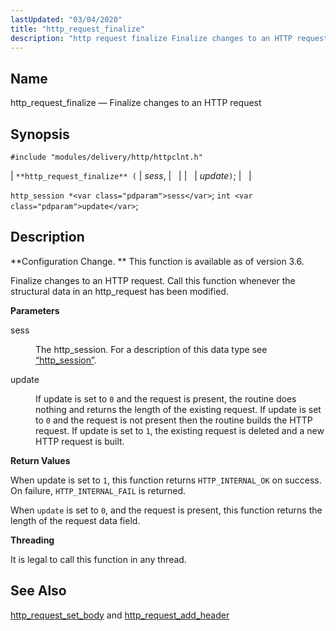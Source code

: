 ```yaml
---
lastUpdated: "03/04/2020"
title: "http_request_finalize"
description: "http request finalize Finalize changes to an HTTP request http request finalize sess update http session sess int update Configuration Change This function is available as of version 3 6 Finalize changes to an HTTP request Call this function whenever the structural data in an http request has been modified..."
---
```


<a name="apis.http_request_finalize"></a> 
## Name

http_request_finalize — Finalize changes to an HTTP request

## Synopsis

`#include "modules/delivery/http/httpclnt.h"`

| `**http_request_finalize** (` | <var class="pdparam">sess</var>, |   |
|   | <var class="pdparam">update</var>`)`; |   |

`http_session *<var class="pdparam">sess</var>`;
`int <var class="pdparam">update</var>`;<a name="idp52588656"></a> 
## Description

**Configuration Change. ** This function is available as of version 3.6.

Finalize changes to an HTTP request. Call this function whenever the structural data in an http_request has been modified.

**<a name="idp52591632"></a> Parameters**

<dl class="variablelist">

<dt>sess</dt>

<dd>

The http_session. For a description of this data type see [“http_session”](/momentum/3/3-api/structs-http-session).

</dd>

<dt>update</dt>

<dd>

If update is set to `0` and the request is present, the routine does nothing and returns the length of the existing request. If update is set to `0` and the request is not present then the routine builds the HTTP request. If update is set to `1`, the existing request is deleted and a new HTTP request is built.

</dd>

</dl>

**<a name="idp52598448"></a> Return Values**

When update is set to `1`, this function returns `HTTP_INTERNAL_OK` on success. On failure, `HTTP_INTERNAL_FAIL` is returned.

When `update` is set to `0`, and the request is present, this function returns the length of the request data field.

**<a name="idp52602176"></a> Threading**

It is legal to call this function in any thread.

<a name="idp52603280"></a> 
## See Also

[http_request_set_body](/momentum/3/3-api/apis-http-request-set-body) and [http_request_add_header](/momentum/3/3-api/apis-http-request-add-header)